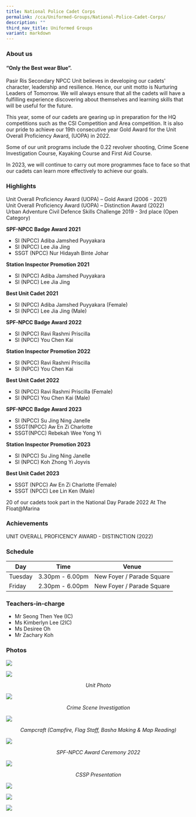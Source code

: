 ```yaml
---
title: National Police Cadet Corps
permalink: /cca/Uniformed-Groups/National-Police-Cadet-Corps/
description: ""
third_nav_title: Uniformed Groups
variant: markdown
---
```

### **About us**

#### **“Only the Best wear Blue”.**

Pasir Ris Secondary NPCC Unit believes in developing our cadets' character, leadership and resilience. Hence, our unit motto is Nurturing Leaders of Tomorrow. We will always ensure that all the cadets will have a fulfilling experience discovering about themselves and learning skills that will be useful for the future. 

This year, some of our cadets are gearing up in preparation for the HQ competitions such as the CSI Competition and Area competition. It is also our pride to achieve our 19th consecutive year Gold Award for the Unit Overall Proficiency Award, (UOPA) in 2022. 

Some of our unit programs include the 0.22 revolver shooting, Crime Scene Investigation Course, Kayaking Course and First Aid Course. 

In 2023, we will continue to carry out more programmes face to face so that our cadets can learn more effectively to achieve our goals.

### **Highlights**

Unit Overall Proficiency Award (UOPA) – Gold Award (2006 - 2021)<br>
Unit Overall Proficiency Award (UOPA) – Distinction Award (2022)<br>
Urban Adventure Civil Defence Skills Challenge 2019 - 3rd place (Open Category) 

**SPF-NPCC Badge Award 2021**
* SI (NPCC) Adiba Jamshed Puyyakara 
* SI (NPCC) Lee Jia Jing 
* SSGT (NPCC) Nur Hidayah Binte Johar 

**Station Inspector Promotion 2021**
* SI (NPCC) Adiba Jamshed Puyyakara 
* SI (NPCC) Lee Jia Jing 

**Best Unit Cadet 2021**
* SI (NPCC) Adiba Jamshed Puyyakara (Female) 
* SI (NPCC) Lee Jia Jing (Male) 

**SPF-NPCC Badge Award 2022**
* SI (NPCC) Ravi Rashmi Priscilla 
* SI (NPCC) You Chen Kai  

**Station Inspector Promotion 2022**
* SI (NPCC) Ravi Rashmi Priscilla 
* SI (NPCC) You Chen Kai 

**Best Unit Cadet 2022**
* SI (NPCC) Ravi Rashmi Priscilla (Female) 
* SI (NPCC) You Chen Kai (Male) 

**SPF-NPCC Badge Award 2023** 
* SI (NPCC) Su Jing Ning Janelle 
* SSGT(NPCC) Aw En Zi Charlotte 
* SSGT(NPCC) Rebekah Wee Yong Yi 

**Station Inspector Promotion 2023**
* SI (NPCC) Su Jing Ning Janelle 
* SI (NPCC) Koh Zhong Yi Joyvis 

**Best Unit Cadet 2023**
* SSGT (NPCC) Aw En Zi Charlotte (Female) 
* SSGT (NPCC) Lee Lin Ken (Male)

20 of our cadets took part in the National Day Parade 2022 At The Float@Marina

### **Achievements**

UNIT OVERALL PROFICENCY AWARD - DISTINCTION (2022)

### **Schedule**

| Day | Time | Venue |
| -------- | -------- | -------- |
| Tuesday | 3.30pm - 6.00pm | New Foyer / Parade Square |
| Friday | 2.30pm - 6.00pm | New Foyer / Parade Square |

### **Teachers-in-charge**

* Mr Seong Then Yee (IC)
* Ms Kimberlyn Lee (2IC)
* Ms Desiree Oh 
* Mr Zachary Koh

### **Photos**

![](/images/CCA/NPCC/npcc%2001.jpg)

![](/images/UNIT%20PHOTO%202022.jpeg)
<center><i>Unit Photo</i></center><i>

![](/images/NPCC-%20CSI.png)
<center>Crime Scene Investigation</center>

![](/images/NPCC%20-%20Campfire.png)
<center>Campcraft (Campfire, Flag Staff, Basha Making &amp; Map Reading)</center>

![](/images/SPF-NPCC%20Award%20Ceremony%202022.jpeg)
<center>SPF-NPCC Award Ceremony 2022</center>

![](/images/cssp.jpeg)
<center>CSSP Presentation</center>

![](/images/NDP%20at%20Platform.jpeg)

![](/images/NDP%20at%20Platform1.jpeg)

![](/images/NDP%20at%20Platform2.jpeg)</i>